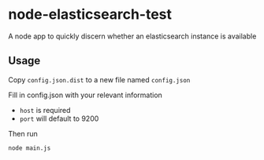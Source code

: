 # node-elasticsearch-test
A node app to quickly discern whether an elasticsearch instance is available

## Usage

Copy `config.json.dist` to a new file named `config.json`

Fill in config.json with your relevant information

- `host` is required
- `port` will default to 9200

Then run

    node main.js
